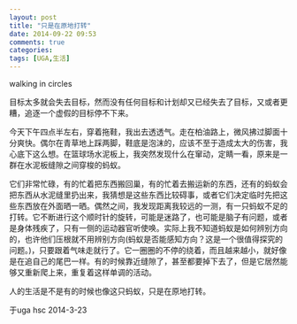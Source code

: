 ```yaml
---
layout: post
title: "只是在原地打转"
date: 2014-09-22 09:53
comments: true
categories: 
tags: [UGA,生活]
---
```

walking in circles  
 

目标太多就会失去目标，然而没有任何目标和计划却又已经失去了目标，又或者更糟，追逐一个虚假的目标停不下来。  

今天下午四点半左右，穿着拖鞋，我出去透透气。走在柏油路上，微风拂过脚面十分爽快。偶尔在青草地上踩两脚，鞋底是泡沫的，应该不至于造成太大的伤害，我心底下这么想。在篮球场水泥板上，我突然发现什么在窜动，定睛一看，原来是一群在水泥板缝隙之间穿梭的蚂蚁。  

它们非常忙碌，有的忙着把东西搬回巢，有的忙着去搬运新的东西，还有的蚂蚁会把东西从水泥缝里扔出来，我猜想是这些东西比较碍事，或者它们决定临时先把这些东西放在外面晒一晒。偶然之间，我发现距离我较远的一测，有一只蚂蚁不足的打转。它不断进行这个顺时针的旋转，可能是迷路了，也可能是脑子有问题，或者是身体残疾了，只有一侧的运动器官听使唤。实际上我不知道蚂蚁是如何辨别方向的，也许他们压根就不用辨别方向(蚂蚁是否能感知方向？这是一个很值得探究的问题。)，只要跟着气味走就行了。它一圈圈的不停的绕着，而且越来越小，就好像是在追自己的尾巴一样。有的时候靠近缝隙了，甚至都要掉下去了，但是它居然能够又重新爬上来，重复着这样单调的活动。  

人的生活是不是有的时候也像这只蚂蚁，只是在原地打转。  

于uga hsc 2014-3-23  